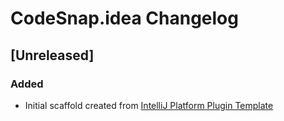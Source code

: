 <!-- Keep a Changelog guide -> https://keepachangelog.com -->

# CodeSnap.idea Changelog

## [Unreleased]
### Added
- Initial scaffold created from [IntelliJ Platform Plugin Template](https://github.com/JetBrains/intellij-platform-plugin-template)
